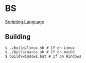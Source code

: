 # BS
[Scripting Language](https://shoumodip.github.io/bs)

## Building
```console
$ ./build/linux.sh # If on Linux
$ ./build/macos.sh # If on macOS
$ build\windows.bat # If on Windows
```
